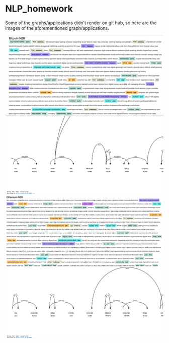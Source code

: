 # NLP_homework

Some of the graphs/applications didn't render on git hub, so here are the images of the aforementioned graph/applications.

![fig-1](pic1.png)
![fig-2](pic2.png)
![fig-3](pic3.png)
![fig-4](pic4.png)
